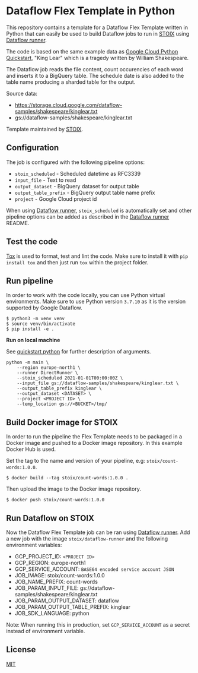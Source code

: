 # Dataflow Flex Template in Python

This repository contains a template for a Dataflow Flex Template written in Python that can easily be used to build Dataflow jobs to run in [STOIX](https://getstoix.com/) using [Dataflow runner](https://hub.docker.com/r/stoix/dataflow-runner/).

The code is based on the same example data as [Google Cloud Python Quickstart](https://cloud.google.com/dataflow/docs/quickstarts/quickstart-python/), "King Lear" which is a tragedy written by William Shakespeare.

The Dataflow job reads the file content, count occurencies of each word and inserts it to a BigQuery table. The schedule date is also added to the table name producing a sharded table for the output.

Source data:

* https://storage.cloud.google.com/dataflow-samples/shakespeare/kinglear.txt
* gs://dataflow-samples/shakespeare/kinglear.txt

Template maintained by [STOIX](https://getstoix.com/).

## Configuration

The job is configured with the following pipeline options:

* `stoix_scheduled` - Scheduled datetime as RFC3339
* `input_file` - Text to read
* `output_dataset` - BigQuery dataset for output table
* `output_table_prefix` - BigQuery output table name prefix
* `project` - Google Cloud project id

When using [Dataflow runner](https://hub.docker.com/r/stoix/dataflow-runner/), `stoix_scheduled` is automatically set and other pipeline options can be added as described in the [Dataflow runner](https://hub.docker.com/r/stoix/dataflow-runner/) README.

## Test the code

[Tox](https://tox.wiki/en/latest/index.html) is used to format, test and lint the code. Make sure to install it with `pip install tox` and then just run `tox` within the project folder.

## Run pipeline

In order to work with the code locally, you can use Python virtual environments. Make sure to use Python version `3.7.10` as it is the version supported by Google Dataflow.

```
$ python3 -m venv venv
$ source venv/bin/activate
$ pip install -e .
```

**Run on local machine**

See [quickstart python](https://cloud.google.com/dataflow/docs/quickstarts/quickstart-python#run-the-pipeline-on-the-dataflow-service) for further description of arguments.

```
python -m main \
    --region europe-north1 \
    --runner DirectRunner \
    --stoix_scheduled 2021-01-01T00:00:00Z \
    --input_file gs://dataflow-samples/shakespeare/kinglear.txt \
    --output_table_prefix kinglear \
    --output_dataset <DATASET> \
    --project <PROJECT ID> \
    --temp_location gs://<BUCKET>/tmp/
```

## Build Docker image for STOIX

In order to run the pipeline the Flex Template needs to be packaged in a Docker image and pushed to a Docker image repository. In this example Docker Hub is used.

Set the tag to the name and version of your pipeline, e.g: `stoix/count-words:1.0.0`.

```
$ docker build --tag stoix/count-words:1.0.0 .
```

Then upload the image to the Docker image repository.

```
$ docker push stoix/count-words:1.0.0
```

## Run Dataflow on STOIX

Now the Dataflow Flex Template job can be ran using [Dataflow runner](https://hub.docker.com/r/stoix/dataflow-runner/). Add a new job with the image `stoix/dataflow-runner` and the following environment variables:

* GCP_PROJECT_ID: `<PROJECT ID>`
* GCP_REGION: europe-north1
* GCP_SERVICE_ACCOUNT: `BASE64 encoded service account JSON`
* JOB_IMAGE: stoix/count-words:1.0.0
* JOB_NAME_PREFIX: count-words
* JOB_PARAM_INPUT_FILE: gs://dataflow-samples/shakespeare/kinglear.txt
* JOB_PARAM_OUTPUT_DATASET: dataflow
* JOB_PARAM_OUTPUT_TABLE_PREFIX: kinglear
* JOB_SDK_LANGUAGE: python

Note: When running this in production, set `GCP_SERVICE_ACCOUNT` as a secret instead of environment variable.

## License

[MIT](./LICENSE)
